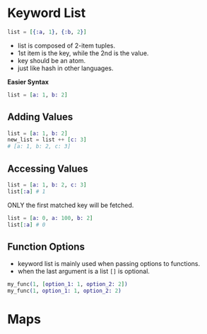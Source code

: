 # Keyword List

```elixir
list = [{:a, 1}, {:b, 2}]
```
- list is composed of 2-item tuples.
- 1st item is the key, while the 2nd is the value.
- key should be an atom.
- just like hash in other languages.

**Easier Syntax**
```elixir
list = [a: 1, b: 2]
```

## Adding Values

```elixir
list = [a: 1, b: 2]
new_list = list ++ [c: 3]
# [a: 1, b: 2, c: 3]
```

## Accessing Values

```elixir
list = [a: 1, b: 2, c: 3]
list[:a] # 1
```

ONLY the first matched key will be fetched.

```elixir
list = [a: 0, a: 100, b: 2]
list[:a] # 0
```

## Function Options

- keyword list is mainly used when passing options to functions.
- when the last argument is a list `[]` is optional.
```elixir
my_func(1, [option_1: 1, option_2: 2])
my_func(1, option_1: 1, option_2: 2)
```

# Maps
